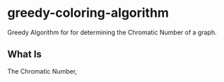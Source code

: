 # greedy-coloring-algorithm
Greedy Algorithm for for determining the Chromatic Number of a graph.

## What Is
The Chromatic Number, 
